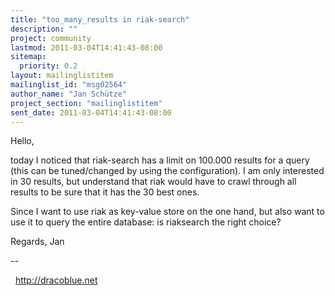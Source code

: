 ```yaml
---
title: "too_many_results in riak-search"
description: ""
project: community
lastmod: 2011-03-04T14:41:43-08:00
sitemap:
  priority: 0.2
layout: mailinglistitem
mailinglist_id: "msg02564"
author_name: "Jan Schütze"
project_section: "mailinglistitem"
sent_date: 2011-03-04T14:41:43-08:00
---
```



Hello,

today I noticed that riak-search has a limit on 100.000 results for a
query (this can be tuned/changed by using the configuration). I am
only interested in 30 results, but understand that riak would have to
crawl through all results to be sure that it has the 30 best ones.

Since I want to use riak as key-value store on the one hand, but also
want to use it to query the entire database: is riaksearch the right
choice?

Regards,
 Jan

-- 

  http://dracoblue.net

